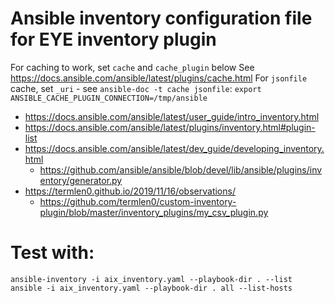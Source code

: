 # Ansible inventory configuration file for EYE inventory plugin

For caching to work, set `cache` and `cache_plugin` below
See <https://docs.ansible.com/ansible/latest/plugins/cache.html>
For `jsonfile` cache, set `_uri` - see `ansible-doc -t cache jsonfile`:
`export ANSIBLE_CACHE_PLUGIN_CONNECTION=/tmp/ansible`


- <https://docs.ansible.com/ansible/latest/user_guide/intro_inventory.html>
- <https://docs.ansible.com/ansible/latest/plugins/inventory.html#plugin-list>
- <https://docs.ansible.com/ansible/latest/dev_guide/developing_inventory.html>
	- <https://github.com/ansible/ansible/blob/devel/lib/ansible/plugins/inventory/generator.py>
- <https://termlen0.github.io/2019/11/16/observations/>
	- <https://github.com/termlen0/custom-inventory-plugin/blob/master/inventory_plugins/my_csv_plugin.py>
# Test with:

```
ansible-inventory -i aix_inventory.yaml --playbook-dir . --list
ansible -i aix_inventory.yaml --playbook-dir . all --list-hosts
```
